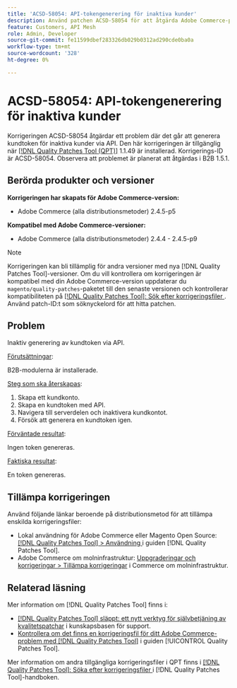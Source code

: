 ```yaml
---
title: 'ACSD-58054: API-tokengenerering för inaktiva kunder'
description: Använd patchen ACSD-58054 för att åtgärda Adobe Commerce-problemet där det är möjligt att generera kundtoken för inaktiva kunder via API.
feature: Customers, API Mesh
role: Admin, Developer
source-git-commit: fe11599dbef283326db029b0312ad290cde0ba0a
workflow-type: tm+mt
source-wordcount: '328'
ht-degree: 0%

---
```


# ACSD-58054: API-tokengenerering för inaktiva kunder

Korrigeringen ACSD-58054 åtgärdar ett problem där det går att generera kundtoken för inaktiva kunder via API. Den här korrigeringen är tillgänglig när [[!DNL Quality Patches Tool (QPT)]](https://experienceleague.adobe.com/en/docs/commerce-knowledge-base/kb/announcements/commerce-announcements/magento-quality-patches-released-new-tool-to-self-serve-quality-patches) 1.1.49 är installerad. Korrigerings-ID är ACSD-58054. Observera att problemet är planerat att åtgärdas i B2B 1.5.1.

## Berörda produkter och versioner

**Korrigeringen har skapats för Adobe Commerce-version:**

* Adobe Commerce (alla distributionsmetoder) 2.4.5-p5

**Kompatibel med Adobe Commerce-versioner:**

* Adobe Commerce (alla distributionsmetoder) 2.4.4 - 2.4.5-p9

>[!NOTE]
>
>Korrigeringen kan bli tillämplig för andra versioner med nya [!DNL Quality Patches Tool]-versioner. Om du vill kontrollera om korrigeringen är kompatibel med din Adobe Commerce-version uppdaterar du `magento/quality-patches`-paketet till den senaste versionen och kontrollerar kompatibiliteten på [[!DNL Quality Patches Tool]: Sök efter korrigeringsfiler ](https://experienceleague.adobe.com/tools/commerce-quality-patches/index.html). Använd patch-ID:t som söknyckelord för att hitta patchen.

## Problem

Inaktiv generering av kundtoken via API.

<u>Förutsättningar</u>:

B2B-modulerna är installerade.

<u>Steg som ska återskapas</u>:

1. Skapa ett kundkonto.
1. Skapa en kundtoken med API.
1. Navigera till serverdelen och inaktivera kundkontot.
1. Försök att generera en kundtoken igen.

<u>Förväntade resultat</u>:

Ingen token genereras.

<u>Faktiska resultat</u>:

En token genereras.

## Tillämpa korrigeringen

Använd följande länkar beroende på distributionsmetod för att tillämpa enskilda korrigeringsfiler:

* Lokal användning för Adobe Commerce eller Magento Open Source: [[!DNL Quality Patches Tool] > Användning ](/help/tools/quality-patches-tool/usage.md) i guiden [!DNL Quality Patches Tool].
* Adobe Commerce om molninfrastruktur: [Uppgraderingar och korrigeringar > Tillämpa korrigeringar](https://experienceleague.adobe.com/docs/commerce-cloud-service/user-guide/develop/upgrade/apply-patches.html) i Commerce om molninfrastruktur.

## Relaterad läsning

Mer information om [!DNL Quality Patches Tool] finns i:

* [[!DNL Quality Patches Tool] släppt: ett nytt verktyg för självbetjäning av kvalitetspatchar](https://experienceleague.adobe.com/en/docs/commerce-knowledge-base/kb/announcements/commerce-announcements/magento-quality-patches-released-new-tool-to-self-serve-quality-patches) i kunskapsbasen för support.
* [Kontrollera om det finns en korrigeringsfil för ditt Adobe Commerce-problem med  [!DNL Quality Patches Tool]](/help/tools/quality-patches-tool/patches-available-in-qpt/check-patch-for-magento-issue-with-magento-quality-patches.md) i guiden [!UICONTROL Quality Patches Tool].


Mer information om andra tillgängliga korrigeringsfiler i QPT finns i [[!DNL Quality Patches Tool]: Söka efter korrigeringsfiler ](https://experienceleague.adobe.com/tools/commerce-quality-patches/index.html) i [!DNL Quality Patches Tool]-handboken.
